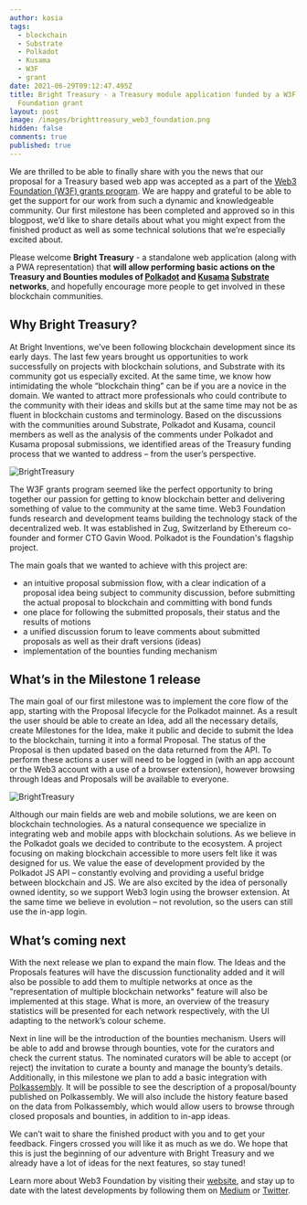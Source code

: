 ```yaml
---
author: kasia
tags:
  - blockchain
  - Substrate
  - Polkadot
  - Kusama
  - W3F
  - grant
date: 2021-06-29T09:12:47.495Z
title: Bright Treasury - a Treasury module application funded by a W3F
  Foundation grant
layout: post
image: /images/brighttreasury_web3_foundation.png
hidden: false
comments: true
published: true
---
```

We are thrilled to be able to finally share with you the news that our proposal for a Treasury based web app was accepted as a part of the [Web3 Foundation (W3F) grants program](https://web3.foundation/grants/). We are happy and grateful to be able to get the support for our work from such a dynamic and knowledgeable community. Our first milestone has been completed and approved so in this blogpost, we’d like to share details about what you might expect from the finished product as well as some technical solutions that we’re especially excited about. 

Please welcome **Bright Treasury** - a standalone web application (along with a PWA representation) that **will allow performing basic actions on the Treasury and Bounties modules of [Polkadot](https://polkadot.network/) and [Kusama](https://kusama.network/) [Substrate](https://substrate.dev/) networks**, and hopefully encourage more people to get involved in these blockchain communities.

## **Why Bright Treasury?**

At Bright Inventions, we’ve been following blockchain development since its early days. The last few years brought us opportunities to work successfully on projects with blockchain solutions, and Substrate with its community got us especially excited. At the same time, we know how intimidating the whole “blockchain thing” can be if you are a novice in the domain. We wanted to attract more professionals who could contribute to the community with their ideas and skills but at the same time may not be as fluent in blockchain customs and terminology. Based on the discussions with the communities around Substrate, Polkadot and Kusama, council members as well as the analysis of the comments under Polkadot and Kusama proposal submissions, we identified areas of the Treasury funding process that we wanted to address – from the user’s perspective.

![BrightTreasury](/images/artboard-–-5.png)

The W3F grants program seemed like the perfect opportunity to bring together our passion for getting to know blockchain better and delivering something of value to the community at the same time. Web3 Foundation funds research and development teams building the technology stack of the decentralized web. It was established in Zug, Switzerland by Ethereum co-founder and former CTO Gavin Wood. Polkadot is the Foundation's flagship project.

The main goals that we wanted to achieve with this project are:

* an intuitive proposal submission flow, with a clear indication of a proposal idea being subject to community discussion, before submitting the actual proposal to blockchain and committing with bond funds 
* one place for following the submitted proposals, their status and the results of motions
* a unified discussion forum to leave comments about submitted proposals as well as their draft versions (ideas)
* implementation of the bounties funding mechanism

## **What’s in the Milestone 1 release**

The main goal of our first milestone was to implement the core flow of the app, starting with the Proposal lifecycle for the Polkadot mainnet. As a result the user should be able to create an Idea, add all the necessary details, create Milestones for the Idea, make it public and decide to submit the Idea to the blockchain, turning it into a formal Proposal. The status of the Proposal is then updated based on the data returned from the API. To perform these actions a user will need to be logged in (with an app account or the Web3 account with a use of a browser extension), however browsing through Ideas and Proposals will be available to everyone.

![BrightTreasury](/images/screenshot-2021-05-24-at-10.21.30.png)

Although our main fields are web and mobile solutions, we are keen on blockchain technologies. As a natural consequence we specialize in integrating web and mobile apps with blockchain solutions. As we believe in the Polkadot goals we decided to contribute to the ecosystem. A project focusing on making blockchain accessible to more users felt like it was designed for us. We value the ease of development provided by the Polkadot JS API – constantly evolving and providing a useful bridge between blockchain and JS. We are also excited by the idea of personally owned identity, so we support Web3 login using the browser extension. At the same time we believe in evolution – not revolution, so the users can still use the in-app login.

## **What’s coming next**

With the next release we plan to expand the main flow. The Ideas and the Proposals features will have the discussion functionality added and it will also be possible to add them to multiple networks at once as the "representation of multiple blockchain networks" feature will also be implemented at this stage. What is more, an overview of the treasury statistics will be presented for each network respectively, with the UI adapting to the network’s colour scheme. 

Next in line will be the introduction of the bounties mechanism. Users will be able to add and browse through bounties, vote for the curators and check the current status. The nominated curators will be able to accept (or reject) the invitation to curate a bounty and manage the bounty’s details. Additionally, in this milestone we plan to add a basic integration with [Polkassembly](https://polkadot.polkassembly.io/). It will be possible to see the description of a proposal/bounty published on Polkassembly. We will also include the history feature based on the data from Polkassembly, which would allow users to browse through closed proposals and bounties, in addition to in-app ideas.

We can’t wait to share the finished product with you and to get your feedback. Fingers crossed you will like it as much as we do. We hope that this is just the beginning of our adventure with Bright Treasury and we already have a lot of ideas for the next features, so stay tuned!

Learn more about Web3 Foundation by visiting their [website](https://web3.foundation/), and stay up to date with the latest developments by following them on [Medium](https://medium.com/web3foundation) or [Twitter](https://twitter.com/web3foundation).